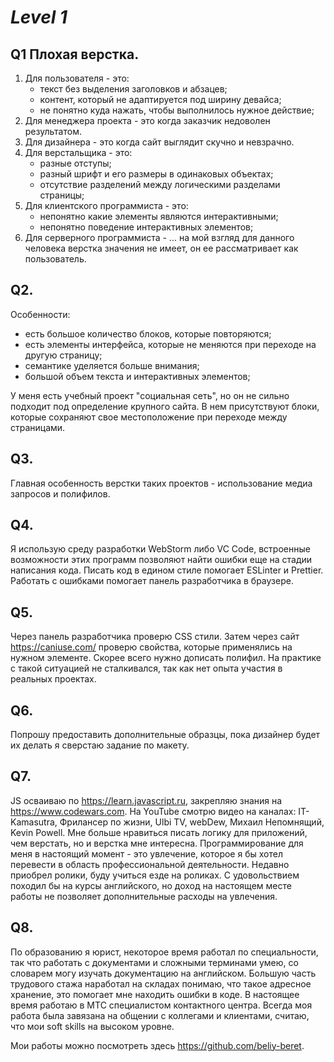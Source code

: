 # _Level 1_

## Q1 Плохая верстка.

1. Для пользователя - это:
   - текст без выделения заголовков и абзацев;
   - контент, который не адаптируется под ширину девайса;
   - не понятно куда нажать, чтобы выполнилось нужное действие;
2. Для менеджера проекта - это когда заказчик недоволен результатом.
3. Для дизайнера - это когда сайт выглядит скучно и невзрачно.
4. Для верстальщика - это:
   - разные отступы;
   - разный шрифт и его размеры в одинаковых объектах;
   - отсутствие разделений между логическими разделами страницы;
5. Для клиентского программиста - это:
   - непонятно какие элементы являются интерактивными;
   - непонятно поведение интерактивных элементов;
6. Для серверного программиста - ... на мой взгляд для данного человека верстка значения не имеет, он ее рассматривает как пользователь.

## Q2.

Особенности:

- есть большое количество блоков, которые повторяются;
- есть элементы интерфейса, которые не меняются при переходе на другую страницу;
- семантике уделяется больше внимания;
- большой объем текста и интерактивных элементов;

У меня есть учебный проект "социальная сеть", но он не сильно подходит под определение крупного сайта. В нем присутствуют блоки, которые сохраняют свое местоположение при переходе между страницами.

## Q3.

Главная особенность верстки таких проектов - использование медиа запросов и полифилов.

## Q4.

Я использую среду разработки WebStorm либо VC Code, встроенные возможности этих программ позволяют найти ошибки еще на стадии написания кода. Писать код в едином стиле помогает ESLinter и Prettier. Работать с ошибками помогает панель разработчика в браузере.

## Q5.

Через панель разработчика проверю CSS стили. Затем через сайт https://caniuse.com/ проверю свойства, которые применялись на нужном элементе. Скорее всего нужно дописать полифил.
На практике с такой ситуацией не сталкивался, так как нет опыта участия в реальных проектах.

## Q6.

Попрошу предоставить дополнительные образцы, пока дизайнер будет их делать я сверстаю задание по макету.

## Q7.

JS осваиваю по https://learn.javascript.ru, закрепляю знания на https://www.codewars.com. На YouTube смотрю видео на каналах: IT-Kamasutra, Фрилансер по жизни, Ulbi TV, webDew, Михаил Непомнящий, Kevin Powell.
Мне больше нравиться писать логику для приложений, чем верстать, но и верстка мне интересна. Программирование для меня в настоящий момент - это увлечение, которое я бы хотел перевести в область профессиональной деятельности. Недавно приобрел ролики, буду учиться езде на роликах. С удовольствием походил бы на курсы английского, но доход на настоящем месте работы не позволяет дополнительные расходы на увлечения.

## Q8.

По образованию я юрист, некоторое время работал по специальности, так что работать с документами и сложными терминами умею, со словарем могу изучать документацию на английском. Большую часть трудового стажа наработал на складах понимаю, что такое адресное хранение, это помогает мне находить ошибки в коде. В настоящее время работаю в МТС специалистом контактного центра. Всегда моя работа была завязана на общении с коллегами и клиентами, считаю, что мои soft skills на высоком уровне.

Мои работы можно посмотреть здесь https://github.com/beliy-beret.
